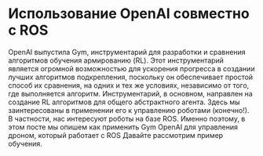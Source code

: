 # Использование OpenAI совместно с ROS

OpenAI выпустила Gym, инструментарий для разработки и сравнения алгоритмов обучения армированию \(RL\). Этот инструментарий является огромной возможностью для ускорения прогресса в создании лучших алгоритмов подкрепления, поскольку он обеспечивает простой способ их сравнения, на одних и тех же условиях, независимо от того, где выполняется алгоритм. Инструментарий, в основном, направлен на создание RL алгоритмов для общего абстрактного агента. Здесь мы заинтересованы в применении его к управлению роботами \(конечно!\). В частности, нас интересуют роботы на базе ROS. Именно поэтому, в этом посте мы опишем как применить Gym OpenAI для управления дроном, который работает с ROS Давайте рассмотрим пример обучения.

